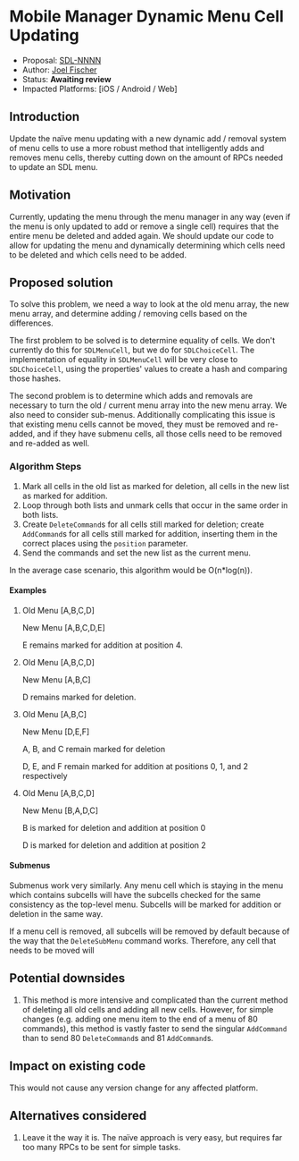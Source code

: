 # Mobile Manager Dynamic Menu Cell Updating

* Proposal: [SDL-NNNN](NNNN-mobile-dynamic-menu-cell-updating.md)
* Author: [Joel Fischer](https://github.com/joeljfischer)
* Status: **Awaiting review**
* Impacted Platforms: [iOS / Android / Web]

## Introduction

Update the naïve menu updating with a new dynamic add / removal system of menu cells to use a more robust method that intelligently adds and removes menu cells, thereby cutting down on the amount of RPCs needed to update an SDL menu.

## Motivation

Currently, updating the menu through the menu manager in any way (even if the menu is only updated to add or remove a single cell) requires that the entire menu be deleted and added again. We should update our code to allow for updating the menu and dynamically determining which cells need to be deleted and which cells need to be added.

## Proposed solution

To solve this problem, we need a way to look at the old menu array, the new menu array, and determine adding / removing cells based on the differences.

The first problem to be solved is to determine equality of cells. We don't currently do this for `SDLMenuCell`, but we do for `SDLChoiceCell`. The implementation of equality in `SDLMenuCell` will be very close to `SDLChoiceCell`, using the properties' values to create a hash and comparing those hashes.

The second problem is to determine which adds and removals are necessary to turn the old / current menu array into the new menu array. We also need to consider sub-menus. Additionally complicating this issue is that existing menu cells cannot be moved, they must be removed and re-added, and if they have submenu cells, all those cells need to be removed and re-added as well.

### Algorithm Steps

1. Mark all cells in the old list as marked for deletion, all cells in the new list as marked for addition.
2. Loop through both lists and unmark cells that occur in the same order in both lists.
3. Create `DeleteCommand`s for all cells still marked for deletion; create `AddCommand`s for all cells still marked for addition, inserting them in the correct places using the `position` parameter.
4. Send the commands and set the new list as the current menu.

In the average case scenario, this algorithm would be O(n*log(n)).

#### Examples

1. Old Menu [A,B,C,D]
   
   New Menu [A,B,C,D,E]
   
   E remains marked for addition at position 4.

2. Old Menu [A,B,C,D]
   
   New Menu [A,B,C]
   
   D remains marked for deletion.

3. Old Menu [A,B,C]
   
   New Menu [D,E,F]
   
   A, B, and C remain marked for deletion
   
   D, E, and F remain marked for addition at positions 0, 1, and 2 respectively

4. Old Menu [A,B,C,D]
   
   New Menu [B,A,D,C]
   
   B is marked for deletion and addition at position 0
   
   D is marked for deletion and addition at position 2

#### Submenus

Submenus work very similarly. Any menu cell which is staying in the menu which contains subcells will have the subcells checked for the same consistency as the top-level menu. Subcells will be marked for addition or deletion in the same way.

If a menu cell is removed, all subcells will be removed by default because of the way that the `DeleteSubMenu` command works. Therefore, any cell that needs to be moved will 

## Potential downsides

1. This method is more intensive and complicated than the current method of deleting all old cells and adding all new cells. However, for simple changes (e.g. adding one menu item to the end of a menu of 80 commands), this method is vastly faster to send the singular `AddCommand` than to send 80 `DeleteCommand`s and 81 `AddCommand`s.

## Impact on existing code

This would not cause any version change for any affected platform.

## Alternatives considered

1. Leave it the way it is. The naïve approach is very easy, but requires far too many RPCs to be sent for simple tasks.